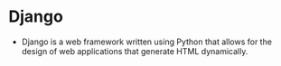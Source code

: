 # Django
* Django is a web framework written using Python that allows for the design of web applications that generate HTML dynamically.